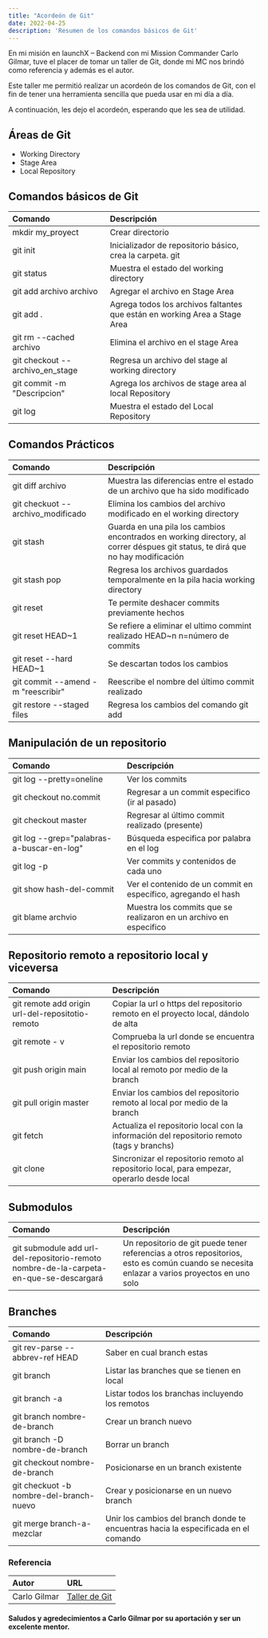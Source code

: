 ```yaml
---
title: "Acordeón de Git"
date: 2022-04-25
description: 'Resumen de los comandos básicos de Git'
---
```


En mi misión en launchX – Backend con mi Mission Commander Carlo Gilmar, tuve el placer de tomar un taller de Git, donde mi MC nos brindó como referencia y además es el autor. 

Este taller me permitió realizar un acordeón de los comandos de Git, con el fin de tener una herramienta sencilla que pueda usar en mi día a día.

A continuación, les dejo el acordeón, esperando que les sea de utilidad.

## Áreas de Git
- Working Directory
- Stage Area
- Local Repository


## Comandos básicos de Git

|Comando|Descripción|
|:--------------|:----------------|
|mkdir my_proyect|Crear directorio|
|git init|Inicializador de repositorio básico, crea la carpeta. git|
|git status|Muestra el estado del working directory|
|git add archivo archivo|Agregar el archivo en Stage Area|
|git add .|Agrega todos los archivos faltantes que están en working Area a Stage Area|
|git rm --cached archivo|Elimina el archivo en el stage Area|
|git checkout --archivo_en_stage|Regresa un archivo del stage al working directory|
|git commit -m "Descripcion"|Agrega los archivos de stage area al local Repository|
|git log|Muestra el estado del Local Repository|

## Comandos Prácticos

|Comando|Descripción|
|:--------------|:----------------|
|git diff archivo|Muestra las diferencias entre el estado de un archivo que ha sido modificado|
|git checkuot -- archivo_modificado|Elimina los cambios del archivo modificado en el working directory|
|git stash|Guarda en una pila los cambios encontrados en working directory, al correr déspues git status, te dirá que no hay modificación|
|git stash pop|Regresa los archivos guardados temporalmente en la pila hacia working directory|
|git reset|Te permite deshacer commits previamente hechos|
|git reset HEAD~1|Se refiere a eliminar el ultimo commint realizado HEAD~n n=número de commits|
|git reset --hard HEAD~1|Se descartan todos los cambios|
|git commit --amend -m "reescribir"|Reescribe el nombre del último commit realizado|
|git restore --staged files|Regresa los cambios del comando git add|

## Manipulación de un repositorio

|Comando|Descripción|
|:--------------|:----------------|
|git log --pretty=oneline|Ver los commits|
|git checkout no.commit|Regresar a un commit especifico (ir al pasado)|
|git checkout master|Regresar al último commit realizado (presente)|
|git log --grep="palabras-a-buscar-en-log" |Búsqueda especifica por palabra en el log|
|git log -p|Ver commits y contenidos de cada uno|
|git show hash-del-commit|Ver el contenido de un commit en específico, agregando el hash|
|git blame archvio|Muestra los commits que se realizaron en un archivo en especifico|

## Repositorio remoto a repositorio local y  viceversa

|Comando|Descripción|
|:--------------|:----------------|
|git remote add origin url-del-repositotio-remoto |Copiar la url o https del repositorio remoto en el proyecto local, dándolo de alta|
|git remote - v|Comprueba la url donde se encuentra el repositorio remoto|
|git push origin main|Enviar los cambios del repositorio local al remoto por medio de la branch|
|git pull origin master|Enviar los cambios del repositorio remoto al local por medio de la branch|
|git fetch|Actualiza el repositorio local con la información del repositorio remoto (tags y branchs)|
|git clone <url del repositorio remoto>|Sincronizar el repositorio remoto al repositorio local, para empezar, operarlo desde local|
  
 ## Submodulos 
  
|Comando|Descripción|
|:--------------|:----------------|
|git submodule add url-del-repositorio-remoto nombre-de-la-carpeta-en-que-se-descargará |Un repositorio de git puede tener referencias a otros repositorios, esto es común cuando se necesita enlazar a varios proyectos en uno solo|
 

## Branches

|Comando|Descripción|
|:--------------|:----------------|
|git rev-parse --abbrev-ref HEAD|Saber en cual branch estas|
|git branch|Listar las branches que se tienen en local|
|git branch -a|Listar todos los branchas incluyendo los remotos|
|git branch nombre-de-branch|Crear un branch nuevo|
|git branch -D nombre-de-branch |Borrar un branch|
|git checkout nombre-de-branch |Posicionarse en un branch existente|
|git checkuot -b nombre-del-branch-nuevo |Crear y posicionarse en un nuevo branch|
|git merge branch-a-mezclar|Unir los cambios del branch donde te encuentras hacia la especificada en el comando|
  
### Referencia
  
|Autor|URL|
|:-----|:------|
|Carlo Gilmar|[Taller de Git](https://carlogilmar.gitbooks.io/git-course/content/)|

  
#### Saludos y agredecimientos a Carlo Gilmar por su aportación y ser un excelente mentor.

